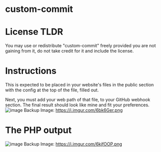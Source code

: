 # custom-commit

# License TLDR
You may use or redistribute "custom-commit" freely provided you are not gaining from it, do not take credit for it and include the license.

# Instructions
This is expected to be placed in your website's files in the public section with the config at the top of the file, filled out.

Next, you must add your web path of that file, to your GitHub webhook section. The final result should look like mine and fit your preferences.
![image](https://github.com/user-attachments/assets/0c7b8092-55cc-4800-abd7-e0793396b95e)
Backup Image: https://i.imgur.com/6bk6Ger.png

# The PHP output
![image](https://github.com/user-attachments/assets/6fbe4b25-abb5-4252-9631-7c6f6f3e34a0)
Backup Image: https://i.imgur.com/6kjfOOP.png
